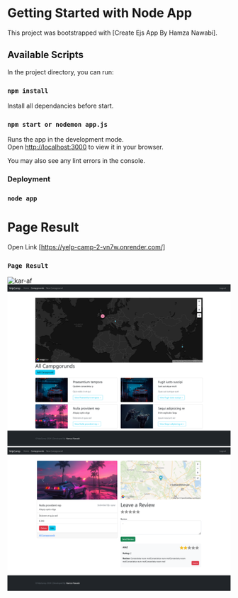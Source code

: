 # Getting Started with Node App

This project was bootstrapped with [Create Ejs App By Hamza Nawabi].

## Available Scripts

In the project directory, you can run:
### `npm install`

Install all dependancies before start.

### `npm start or nodemon app.js`

Runs the app in the development mode.\
Open [http://localhost:3000](http://localhost:3000) to view it in your browser.

You may also see any lint errors in the console.

### Deployment
### `node app` 

# Page Result 
Open Link [https://yelp-camp-2-vn7w.onrender.com/]

### `Page Result`

<img src="Screenshot 2024-09-03 at 14-09-01 YelpCamp.png" alt="kar-af">
<img src="Screenshot 2024-09-03 at 14-10-54 YelpCamp.png" alt="kar-af">
<img src="Screenshot 2024-09-03 at 14-11-47 YelpCamp.png" alt="kar-af">
